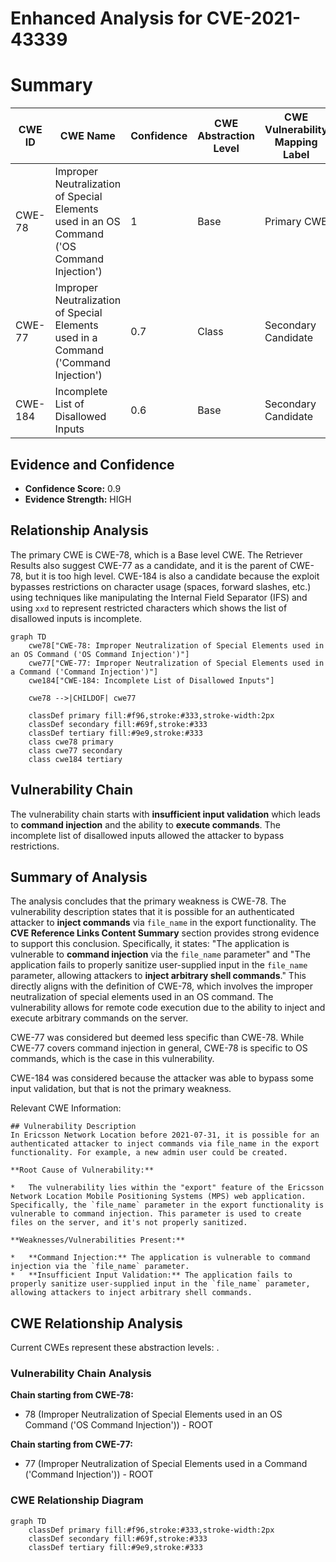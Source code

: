 # Enhanced Analysis for CVE-2021-43339

# Summary
| CWE ID  | CWE Name                                                                                                                                        | Confidence | CWE Abstraction Level | CWE Vulnerability Mapping Label | CWE-Vulnerability Mapping Notes |
| ------- | ----------------------------------------------------------------------------------------------------------------------------------------------- | ---------- | ----------------------- | --------------------------------- | --------------------------------- |
| CWE-78  | Improper Neutralization of Special Elements used in an OS Command ('OS Command Injection')                                                    | 1          | Base                    | Primary CWE                       | Allowed                           |
| CWE-77  | Improper Neutralization of Special Elements used in a Command ('Command Injection')                                                            | 0.7        | Class                   | Secondary Candidate               | Allowed-with-Review             |
| CWE-184 | Incomplete List of Disallowed Inputs                                                                                                            | 0.6        | Base                    | Secondary Candidate               | Allowed                           |

## Evidence and Confidence

*   **Confidence Score:** 0.9
*   **Evidence Strength:** HIGH

## Relationship Analysis
The primary CWE is CWE-78, which is a Base level CWE. The Retriever Results also suggest CWE-77 as a candidate, and it is the parent of CWE-78, but it is too high level. CWE-184 is also a candidate because the exploit bypasses restrictions on character usage (spaces, forward slashes, etc.) using techniques like manipulating the Internal Field Separator (IFS) and using `xxd` to represent restricted characters which shows the list of disallowed inputs is incomplete.

```mermaid
graph TD
    cwe78["CWE-78: Improper Neutralization of Special Elements used in an OS Command ('OS Command Injection')"]
    cwe77["CWE-77: Improper Neutralization of Special Elements used in a Command ('Command Injection')"]
    cwe184["CWE-184: Incomplete List of Disallowed Inputs"]
    
    cwe78 -->|CHILDOF| cwe77
    
    classDef primary fill:#f96,stroke:#333,stroke-width:2px
    classDef secondary fill:#69f,stroke:#333
    classDef tertiary fill:#9e9,stroke:#333
    class cwe78 primary
    class cwe77 secondary
    class cwe184 tertiary
```

## Vulnerability Chain
The vulnerability chain starts with **insufficient input validation** which leads to **command injection** and the ability to **execute commands**. The incomplete list of disallowed inputs allowed the attacker to bypass restrictions.

## Summary of Analysis
The analysis concludes that the primary weakness is CWE-78. The vulnerability description states that it is possible for an authenticated attacker to **inject commands** via `file_name` in the export functionality. The **CVE Reference Links Content Summary** section provides strong evidence to support this conclusion. Specifically, it states: "The application is vulnerable to **command injection** via the `file_name` parameter" and "The application fails to properly sanitize user-supplied input in the `file_name` parameter, allowing attackers to **inject arbitrary shell commands**." This directly aligns with the definition of CWE-78, which involves the improper neutralization of special elements used in an OS command. The vulnerability allows for remote code execution due to the ability to inject and execute arbitrary commands on the server.

CWE-77 was considered but deemed less specific than CWE-78. While CWE-77 covers command injection in general, CWE-78 is specific to OS commands, which is the case in this vulnerability.

CWE-184 was considered because the attacker was able to bypass some input validation, but that is not the primary weakness.

Relevant CWE Information:
```
## Vulnerability Description
In Ericsson Network Location before 2021-07-31, it is possible for an authenticated attacker to inject commands via file_name in the export functionality. For example, a new admin user could be created.
```

```
**Root Cause of Vulnerability:**

*   The vulnerability lies within the "export" feature of the Ericsson Network Location Mobile Positioning Systems (MPS) web application. Specifically, the `file_name` parameter in the export functionality is vulnerable to command injection. This parameter is used to create files on the server, and it's not properly sanitized.

**Weaknesses/Vulnerabilities Present:**

*   **Command Injection:** The application is vulnerable to command injection via the `file_name` parameter.
*   **Insufficient Input Validation:** The application fails to properly sanitize user-supplied input in the `file_name` parameter, allowing attackers to inject arbitrary shell commands.
```


## CWE Relationship Analysis

Current CWEs represent these abstraction levels: .


### Vulnerability Chain Analysis

**Chain starting from CWE-78:**
- 78 (Improper Neutralization of Special Elements used in an OS Command ('OS Command Injection')) - ROOT


**Chain starting from CWE-77:**
- 77 (Improper Neutralization of Special Elements used in a Command ('Command Injection')) - ROOT



### CWE Relationship Diagram

```mermaid
graph TD
    classDef primary fill:#f96,stroke:#333,stroke-width:2px
    classDef secondary fill:#69f,stroke:#333
    classDef tertiary fill:#9e9,stroke:#333
```